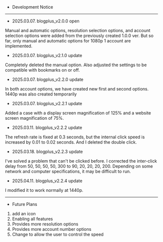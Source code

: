 - Development Notice

---

- 2025.03.07. blogplus_v2.0.0 open

Manual and automatic options, resolution selection options, and account selection options were added from the previously created 1.0.0 ver.
But so far, only manual and automatic options for 1080p 1 account are implemented.

- 2025.03.07. blogplus_v2.1.0 update

Completely deleted the manual option.
Also adjusted the settings to be compatible with bookmarks on or off.

- 2025.03.07. blogplus_v2.2.0 update

In both account options, we have created new first and second options.
1440p was also created temporarily

- 2025.03.07. blogplus_v2.2.1 update

Added a case with a display screen magnification of 125% and a website screen magnification of 75%.

- 2025.03.11. blogplus_v2.2.2 update

The refresh rate is fixed at 0.3 seconds, but the internal click speed is increased by 0.01 to 0.02 seconds. And I deleted the double click.

- 2025.03.18. blogplus_v2.2.3 update

I've solved a problem that can't be clicked before.
I corrected the inter-click delay from 50, 50, 50, 50, 300 to 90, 20, 20, 20, 200. Depending on some network and computer specifications, it may be difficult to run.

- 2025.04.11. blogplus_v2.2.4 update

I modified it to work normally at 1440p.

---

- Future Plans

1. add an icon
2. Enabling all features
3. Provides more resolution options
4. Provides more account number options
5. Change to allow the user to control the speed

